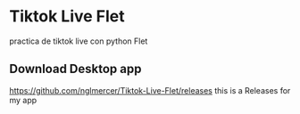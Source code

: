 # Tiktok Live Flet
 practica de tiktok live con python Flet 
## Download Desktop app
https://github.com/nglmercer/Tiktok-Live-Flet/releases this is a Releases for my app
